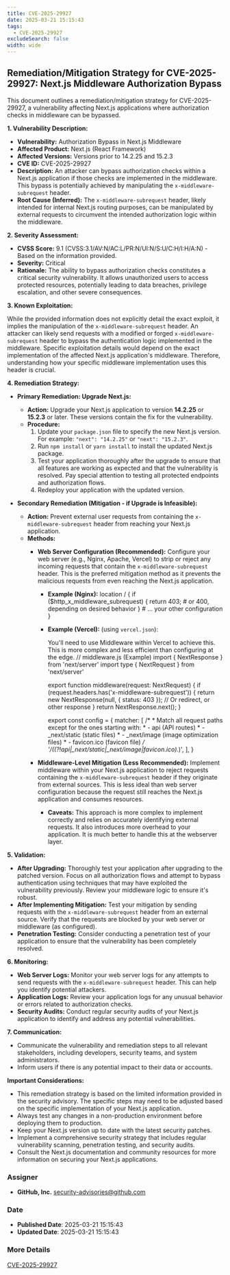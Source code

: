 ```yaml
---
title: CVE-2025-29927
date: 2025-03-21 15:15:43
tags:
  - CVE-2025-29927
excludeSearch: false
width: wide
---
```


## Remediation/Mitigation Strategy for CVE-2025-29927: Next.js Middleware Authorization Bypass

This document outlines a remediation/mitigation strategy for CVE-2025-29927, a vulnerability affecting Next.js applications where authorization checks in middleware can be bypassed.

**1. Vulnerability Description:**

*   **Vulnerability:** Authorization Bypass in Next.js Middleware
*   **Affected Product:** Next.js (React Framework)
*   **Affected Versions:** Versions prior to 14.2.25 and 15.2.3
*   **CVE ID:** CVE-2025-29927
*   **Description:** An attacker can bypass authorization checks within a Next.js application if those checks are implemented in the middleware. This bypass is potentially achieved by manipulating the `x-middleware-subrequest` header.
*   **Root Cause (Inferred):**  The `x-middleware-subrequest` header, likely intended for internal Next.js routing purposes, can be manipulated by external requests to circumvent the intended authorization logic within the middleware.

**2. Severity Assessment:**

*   **CVSS Score:** 9.1 (CVSS:3.1/AV:N/AC:L/PR:N/UI:N/S:U/C:H/I:H/A:N) - Based on the information provided.
*   **Severity:** Critical
*   **Rationale:** The ability to bypass authorization checks constitutes a critical security vulnerability. It allows unauthorized users to access protected resources, potentially leading to data breaches, privilege escalation, and other severe consequences.

**3. Known Exploitation:**

While the provided information does not explicitly detail the exact exploit, it implies the manipulation of the `x-middleware-subrequest` header. An attacker can likely send requests with a modified or forged `x-middleware-subrequest` header to bypass the authentication logic implemented in the middleware. Specific exploitation details would depend on the exact implementation of the affected Next.js application's middleware.  Therefore, understanding how your specific middleware implementation uses this header is crucial.

**4. Remediation Strategy:**

*   **Primary Remediation: Upgrade Next.js:**
    *   **Action:** Upgrade your Next.js application to version **14.2.25** or **15.2.3** or later.  These versions contain the fix for the vulnerability.
    *   **Procedure:**
        1.  Update your `package.json` file to specify the new Next.js version.  For example: `"next": "14.2.25"` or `"next": "15.2.3"`.
        2.  Run `npm install` or `yarn install` to install the updated Next.js package.
        3.  Test your application thoroughly after the upgrade to ensure that all features are working as expected and that the vulnerability is resolved. Pay special attention to testing all protected endpoints and authorization flows.
        4.  Redeploy your application with the updated version.
*   **Secondary Remediation (Mitigation - if Upgrade is Infeasible):**

    *   **Action:**  Prevent external user requests from containing the `x-middleware-subrequest` header from reaching your Next.js application.
    *   **Methods:**
        *   **Web Server Configuration (Recommended):** Configure your web server (e.g., Nginx, Apache, Vercel) to strip or reject any incoming requests that contain the `x-middleware-subrequest` header. This is the preferred mitigation method as it prevents the malicious requests from even reaching the Next.js application.

            *   **Example (Nginx):**
                                location / {
                    if ($http_x_middleware_subrequest) {
                        return 403;  # or 400, depending on desired behavior
                    }
                    # ... your other configuration
                }
                
            *   **Example (Vercel):** (using `vercel.json`):

                You'll need to use Middleware within Vercel to achieve this.  This is more complex and less efficient than configuring at the edge.
                                // middleware.js (Example)
                import { NextResponse } from 'next/server'
                import type { NextRequest } from 'next/server'

                export function middleware(request: NextRequest) {
                  if (request.headers.has('x-middleware-subrequest')) {
                    return new NextResponse(null, { status: 403 }); // Or redirect, or other response
                  }
                  return NextResponse.next();
                }

                export const config = {
                  matcher: [
                    /*
                     * Match all request paths except for the ones starting with:
                     * - api (API routes)
                     * - _next/static (static files)
                     * - _next/image (image optimization files)
                     * - favicon.ico (favicon file)
                     */
                    '/((?!api|_next/static|_next/image|favicon.ico).*)',
                  ],
                }
                
        *   **Middleware-Level Mitigation (Less Recommended):**  Implement middleware within your Next.js application to reject requests containing the `x-middleware-subrequest` header if they originate from external sources.  This is less ideal than web server configuration because the request still reaches the Next.js application and consumes resources.

            *   **Caveats:** This approach is more complex to implement correctly and relies on accurately identifying external requests. It also introduces more overhead to your application.  It is much better to handle this at the webserver layer.

**5. Validation:**

*   **After Upgrading:**  Thoroughly test your application after upgrading to the patched version. Focus on all authorization flows and attempt to bypass authentication using techniques that may have exploited the vulnerability previously.  Review your middleware logic to ensure it's robust.
*   **After Implementing Mitigation:**  Test your mitigation by sending requests with the `x-middleware-subrequest` header from an external source. Verify that the requests are blocked by your web server or middleware (as configured).
*   **Penetration Testing:**  Consider conducting a penetration test of your application to ensure that the vulnerability has been completely resolved.

**6. Monitoring:**

*   **Web Server Logs:**  Monitor your web server logs for any attempts to send requests with the `x-middleware-subrequest` header. This can help you identify potential attackers.
*   **Application Logs:** Review your application logs for any unusual behavior or errors related to authorization checks.
*   **Security Audits:** Conduct regular security audits of your Next.js application to identify and address any potential vulnerabilities.

**7. Communication:**

*   Communicate the vulnerability and remediation steps to all relevant stakeholders, including developers, security teams, and system administrators.
*   Inform users if there is any potential impact to their data or accounts.

**Important Considerations:**

*   This remediation strategy is based on the limited information provided in the security advisory. The specific steps may need to be adjusted based on the specific implementation of your Next.js application.
*   Always test any changes in a non-production environment before deploying them to production.
*   Keep your Next.js version up to date with the latest security patches.
*   Implement a comprehensive security strategy that includes regular vulnerability scanning, penetration testing, and security audits.
*   Consult the Next.js documentation and community resources for more information on securing your Next.js applications.

### Assigner
- **GitHub, Inc.** <security-advisories@github.com>

### Date
- **Published Date**: 2025-03-21 15:15:43
- **Updated Date**: 2025-03-21 15:15:43

### More Details
[CVE-2025-29927](https://www.cvedetails.com/cve/CVE-2025-29927)
